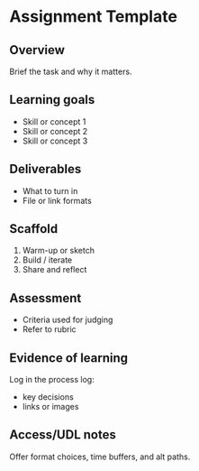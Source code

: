 # Assignment Template

## Overview
Brief the task and why it matters.

## Learning goals
- Skill or concept 1
- Skill or concept 2
- Skill or concept 3

## Deliverables
- What to turn in
- File or link formats

## Scaffold
1. Warm-up or sketch
2. Build / iterate
3. Share and reflect

## Assessment
- Criteria used for judging
- Refer to rubric

## Evidence of learning
Log in the process log:
- key decisions
- links or images

## Access/UDL notes
Offer format choices, time buffers, and alt paths.
